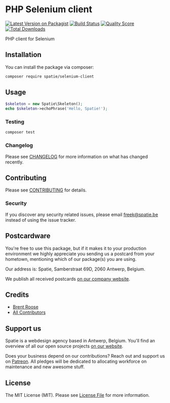 # PHP Selenium client

[![Latest Version on Packagist](https://img.shields.io/packagist/v/spatie/selenium-client.svg?style=flat-square)](https://packagist.org/packages/spatie/selenium-client)
[![Build Status](https://img.shields.io/travis/spatie/selenium-client/master.svg?style=flat-square)](https://travis-ci.org/spatie/selenium-client)
[![Quality Score](https://img.shields.io/scrutinizer/g/spatie/selenium-client.svg?style=flat-square)](https://scrutinizer-ci.com/g/spatie/selenium-client)
[![Total Downloads](https://img.shields.io/packagist/dt/spatie/selenium-client.svg?style=flat-square)](https://packagist.org/packages/spatie/selenium-client)

PHP client for Selenium

## Installation

You can install the package via composer:

```bash
composer require spatie/selenium-client
```

## Usage

``` php
$skeleton = new Spatie\Skeleton();
echo $skeleton->echoPhrase('Hello, Spatie!');
```

### Testing

``` bash
composer test
```

### Changelog

Please see [CHANGELOG](CHANGELOG.md) for more information on what has changed recently.

## Contributing

Please see [CONTRIBUTING](CONTRIBUTING.md) for details.

### Security

If you discover any security related issues, please email freek@spatie.be instead of using the issue tracker.

## Postcardware

You're free to use this package, but if it makes it to your production environment we highly appreciate you sending us a postcard from your hometown, mentioning which of our package(s) you are using.

Our address is: Spatie, Samberstraat 69D, 2060 Antwerp, Belgium.

We publish all received postcards [on our company website](https://spatie.be/en/opensource/postcards).

## Credits

- [Brent Roose](https://github.com/brendt)
- [All Contributors](../../contributors)

## Support us

Spatie is a webdesign agency based in Antwerp, Belgium. You'll find an overview of all our open source projects [on our website](https://spatie.be/opensource).

Does your business depend on our contributions? Reach out and support us on [Patreon](https://www.patreon.com/spatie). 
All pledges will be dedicated to allocating workforce on maintenance and new awesome stuff.

## License

The MIT License (MIT). Please see [License File](LICENSE.md) for more information.
